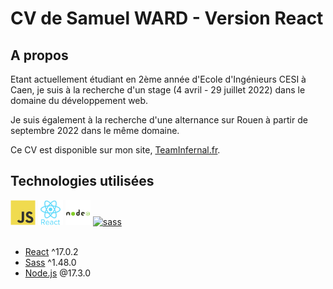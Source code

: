 <div>
	<h1>CV de Samuel WARD - Version React</h1>
	<h2>A propos</h2>
	<p>Etant actuellement étudiant en 2ème année d'Ecole d'Ingénieurs CESI à Caen, je suis à la recherche d'un stage (4 avril - 29 juillet 2022) dans le domaine du développement web.</p>
	<p>Je suis également à la recherche d'une alternance sur Rouen à partir de septembre 2022 dans le même domaine.</p>
	<p>Ce CV est disponible sur mon site, <a href="https://teaminfernal.fr/jobs">TeamInfernal.fr</a>.</p>
	<h2>Technologies utilisées</h2>
	<a href="https://developer.mozilla.org/en-US/docs/Web/JavaScript" target="_blank" rel="noreferrer"><img src="https://raw.githubusercontent.com/devicons/devicon/master/icons/javascript/javascript-original.svg" alt="javascript" width="40" height="40"/></a>
	<a href="https://reactjs.org/" target="_blank" rel="noreferrer"><img src="https://raw.githubusercontent.com/devicons/devicon/master/icons/react/react-original-wordmark.svg" alt="react" width="40" height="40"/></a>
	<a href="https://nodejs.org" target="_blank" rel="noreferrer"><img src="https://raw.githubusercontent.com/devicons/devicon/master/icons/nodejs/nodejs-original-wordmark.svg" alt="nodejs" width="40" height="40"/></a>
	<a href="https://sass-lang.com/" target="_blank" rel="noreferrer"><img src="https://www.vectorlogo.zone/logos/sass-lang/sass-lang-icon.svg" alt="sass" width="40" height="40"/></a>
	<br><br>
	<ul>
		<li><a href="https://reactjs.org/">React</a> ^17.0.2</li>
		<li><a href="https://sass-lang.com/">Sass</a> ^1.48.0</li>
		<li><a href="https://nodejs.org/en/">Node.js</a> @17.3.0</li>
	</ul>
</div>